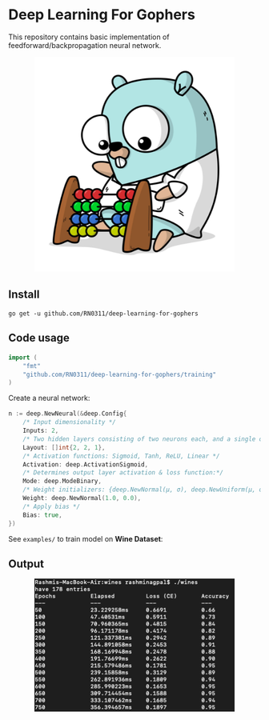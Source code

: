 # Deep Learning For Gophers

This repository contains basic implementation of feedforward/backpropagation neural network.

<p align="center">
 <img src="images/gopher-learning.png"  width="400" />
 </p>

## Install
```
go get -u github.com/RN0311/deep-learning-for-gophers

```
## Code usage

```go
import (
	"fmt"
	"github.com/RN0311/deep-learning-for-gophers/training"
)
```

Create a neural network:
```go
n := deep.NewNeural(&deep.Config{
	/* Input dimensionality */
	Inputs: 2,
	/* Two hidden layers consisting of two neurons each, and a single output */
	Layout: []int{2, 2, 1},
	/* Activation functions: Sigmoid, Tanh, ReLU, Linear */
	Activation: deep.ActivationSigmoid,
	/* Determines output layer activation & loss function:*/
	Mode: deep.ModeBinary,
	/* Weight initializers: {deep.NewNormal(μ, σ), deep.NewUniform(μ, σ)} */
	Weight: deep.NewNormal(1.0, 0.0),
	/* Apply bias */
	Bias: true,
})
```

See ```examples/``` to train model on **Wine Dataset**:

## Output
<p align="center">
 <img src="images/output.png"  width="400" />
 </p>
